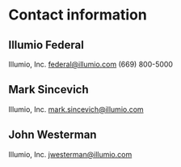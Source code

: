 # Contact information

## Illumio Federal

Illumio, Inc.
federal@illumio.com
(669) 800-5000

## Mark Sincevich

Illumio, Inc.
mark.sincevich@illumio.com

## John Westerman

Illumio, Inc.
jwesterman@illumio.com
